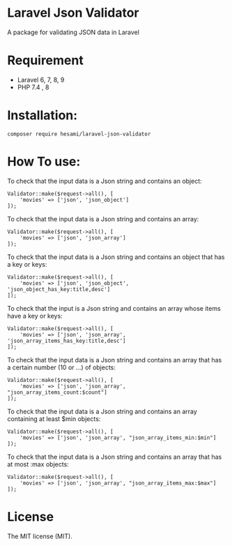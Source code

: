 # Laravel Json Validator
A package for validating JSON data in Laravel

# Requirement
* Laravel 6, 7, 8, 9
* PHP 7.4 , 8


# Installation:
```
composer require hesami/laravel-json-validator
```


# How To use:

To check that the input data is a Json string and contains an object:
```
Validator::make($request->all(), [
    'movies' => ['json', 'json_object']
]);
```


To check that the input data is a Json string and contains an array:
```
Validator::make($request->all(), [
    'movies' => ['json', 'json_array']
]);
```


To check that the input data is a Json string and contains an object that has a key or keys:
```
Validator::make($request->all(), [
    'movies' => ['json', 'json_object', 'json_object_has_key:title,desc']
]);
```


To check that the input is a Json string and contains an array whose items have a key or keys:
```
Validator::make($request->all(), [
    'movies' => ['json', 'json_array', 'json_array_items_has_key:title,desc']
]);
```


To check that the input data is a Json string and contains an array that has a certain number (10 or ...) of objects:
```
Validator::make($request->all(), [
    'movies' => ['json', 'json_array', "json_array_items_count:$count"]
]);
```


To check that the input data is a Json string and contains an array containing at least $min objects:
```
Validator::make($request->all(), [
    'movies' => ['json', 'json_array', "json_array_items_min:$min"]
]);
```


To check that the input data is a Json string and contains an array that has at most :max objects:
```
Validator::make($request->all(), [
    'movies' => ['json', 'json_array', "json_array_items_max:$max"]
]);
```


# License
The MIT license (MIT).
